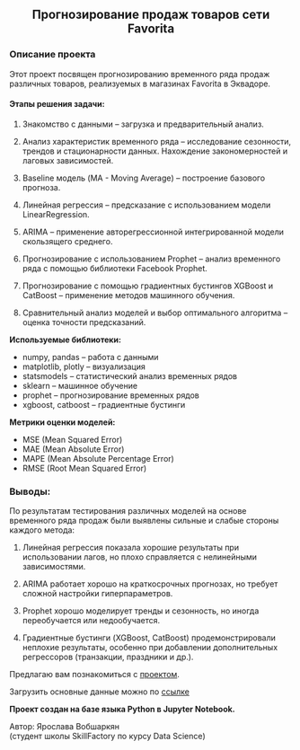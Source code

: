 ## <center> Прогнозирование продаж товаров сети Favorita </center>
### Описание проекта

Этот проект посвящен прогнозированию временного ряда продаж различных товаров, реализуемых в магазинах Favorita в Эквадоре.

#### Этапы решения задачи:

1. Знакомство с данными – загрузка и предварительный анализ.

2. Анализ характеристик временного ряда – исследование сезонности, трендов и стационарности данных. Нахождение закономерностей и лаговых зависимостей.

3. Baseline модель (MA - Moving Average) – построение базового прогноза.

4. Линейная регрессия – предсказание с использованием модели LinearRegression.

5. ARIMA – применение авторегрессионной интегрированной модели скользящего среднего.

6. Прогнозирование с использованием Prophet – анализ временного ряда с помощью библиотеки Facebook Prophet.

7. Прогнозирование с помощью градиентных бустингов XGBoost и CatBoost – применение методов машинного обучения.

8. Сравнительный анализ моделей и выбор оптимального алгоритма – оценка точности предсказаний.

**Используемые библиотеки:**
* numpy, pandas – работа с данными
* matplotlib, plotly – визуализация
* statsmodels – статистический анализ временных рядов
* sklearn – машинное обучение
* prophet – прогнозирование временных рядов
* xgboost, catboost – градиентные бустинги

**Метрики оценки моделей:**
* MSE (Mean Squared Error)
* MAE (Mean Absolute Error)
* MAPE (Mean Absolute Percentage Error)
* RMSE (Root Mean Squared Error)

### Выводы:
По результатам тестирования различных моделей на основе временного ряда продаж были выявлены сильные и слабые стороны каждого метода:

1) Линейная регрессия показала хорошие результаты при использовании лагов, но плохо справляется с нелинейными зависимостями.

2) ARIMA работает хорошо на краткосрочных прогнозах, но требует сложной настройки гиперпараметров.

3) Prophet хорошо моделирует тренды и сезонность, но иногда переобучается или недообучается.

4) Градиентные бустинги (XGBoost, CatBoost) продемонстрировали неплохие результаты, особенно при добавлении дополнительных регрессоров (транзакции, праздники и др.).

Предлагаю вам познакомиться с [проектом]().

Загрузить основные данные можно по [ссылке](https://drive.google.com/file/d/1i2WS6RQo32syz1DUIPdo5bdaSM_XcJq_/view?usp=sharing)

**Проект создан на базе языка Python в Jupyter Notebook.**

Автор: Ярослава Вобшаркян\
(студент школы SkillFactory по курсу Data Science)

